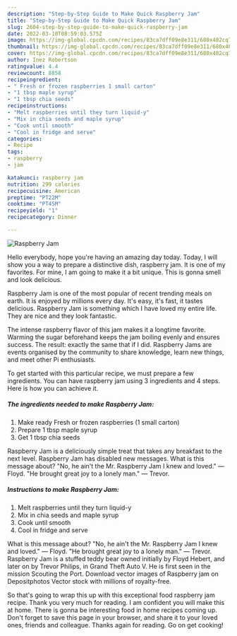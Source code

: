 ```yaml
---
description: "Step-by-Step Guide to Make Quick Raspberry Jam"
title: "Step-by-Step Guide to Make Quick Raspberry Jam"
slug: 2604-step-by-step-guide-to-make-quick-raspberry-jam
date: 2022-03-10T08:59:03.575Z
image: https://img-global.cpcdn.com/recipes/83ca7dff09e8e311/680x482cq70/raspberry-jam-recipe-main-photo.jpg
thumbnail: https://img-global.cpcdn.com/recipes/83ca7dff09e8e311/680x482cq70/raspberry-jam-recipe-main-photo.jpg
cover: https://img-global.cpcdn.com/recipes/83ca7dff09e8e311/680x482cq70/raspberry-jam-recipe-main-photo.jpg
author: Inez Robertson
ratingvalue: 4.4
reviewcount: 8858
recipeingredient:
- " Fresh or frozen raspberries 1 small carton"
- "1 tbsp maple syrup"
- "1 tbsp chia seeds"
recipeinstructions:
- "Melt raspberries until they turn liquid-y"
- "Mix in chia seeds and maple syrup"
- "Cook until smooth"
- "Cool in fridge and serve"
categories:
- Recipe
tags:
- raspberry
- jam

katakunci: raspberry jam 
nutrition: 299 calories
recipecuisine: American
preptime: "PT22M"
cooktime: "PT45M"
recipeyield: "1"
recipecategory: Dinner

---
```



![Raspberry Jam](https://img-global.cpcdn.com/recipes/83ca7dff09e8e311/680x482cq70/raspberry-jam-recipe-main-photo.jpg)

Hello everybody, hope you're having an amazing day today. Today, I will show you a way to prepare a distinctive dish, raspberry jam. It is one of my favorites. For mine, I am going to make it a bit unique. This is gonna smell and look delicious.

Raspberry Jam is one of the most popular of recent trending meals on earth. It is enjoyed by millions every day. It's easy, it's fast, it tastes delicious. Raspberry Jam is something which I have loved my entire life. They are nice and they look fantastic.

The intense raspberry flavor of this jam makes it a longtime favorite. Warming the sugar beforehand keeps the jam boiling evenly and ensures success. The result: exactly the same that if I did. Raspberry Jams are events organised by the community to share knowledge, learn new things, and meet other Pi enthusiasts.


To get started with this particular recipe, we must prepare a few ingredients. You can have raspberry jam using 3 ingredients and 4 steps. Here is how you can achieve it.

<!--inarticleads1-->

##### The ingredients needed to make Raspberry Jam:

1. Make ready  Fresh or frozen raspberries (1 small carton)
1. Prepare 1 tbsp maple syrup
1. Get 1 tbsp chia seeds


Raspberry Jam is a deliciously simple treat that takes any breakfast to the next level. Raspberry Jam has disabled new messages. What is this message about? "No, he ain't the Mr. Raspberry Jam I knew and loved." — Floyd. "He brought great joy to a lonely man." — Trevor. 

<!--inarticleads2-->

##### Instructions to make Raspberry Jam:

1. Melt raspberries until they turn liquid-y
1. Mix in chia seeds and maple syrup
1. Cook until smooth
1. Cool in fridge and serve


What is this message about? "No, he ain't the Mr. Raspberry Jam I knew and loved." — Floyd. "He brought great joy to a lonely man." — Trevor. Raspberry Jam is a stuffed teddy bear owned initially by Floyd Hebert, and later on by Trevor Philips, in Grand Theft Auto V. He is first seen in the mission Scouting the Port. Download vector images of Raspberry jam on Depositphotos Vector stock with millions of royalty-free. 

So that's going to wrap this up with this exceptional food raspberry jam recipe. Thank you very much for reading. I am confident you will make this at home. There is gonna be interesting food in home recipes coming up. Don't forget to save this page in your browser, and share it to your loved ones, friends and colleague. Thanks again for reading. Go on get cooking!
